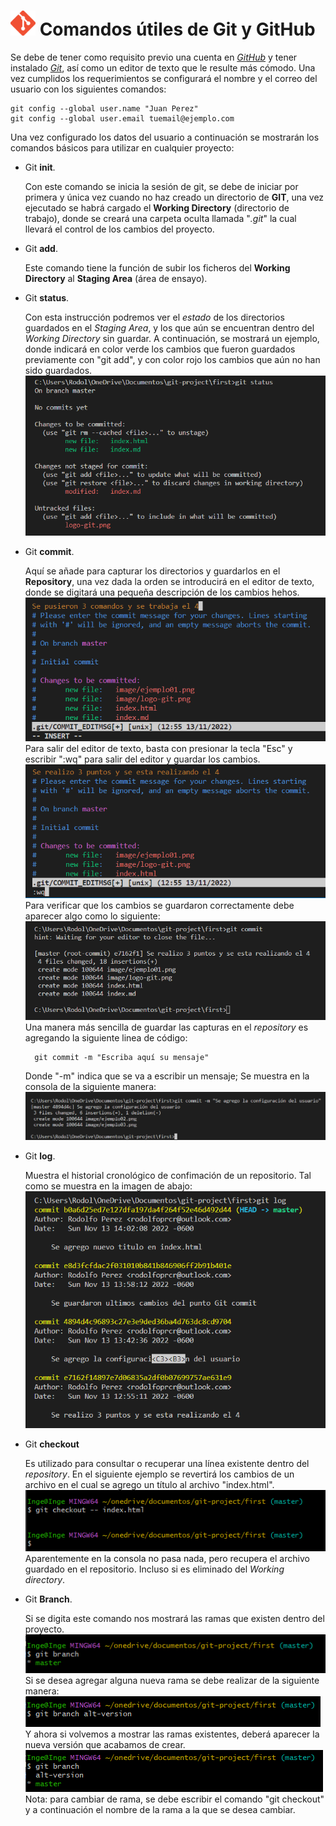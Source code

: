 # <img src="image/logo-git.png" alt="Logo Git" width="40px"> Comandos útiles de Git y GitHub

Se debe de tener como requisito previo una cuenta en *[GitHub](https://github.com/)* y tener instalado *[Git](https://git-scm.com/download/win)*, así como un editor de texto que le resulte más cómodo. Una vez cumplidos los requerimientos se configurará el nombre y el correo del usuario con los siguientes comandos:

    git config --global user.name "Juan Perez"
    git config --global user.email tuemail@ejemplo.com

Una vez configurado los datos del usuario a continuación se mostrarán los comandos básicos para utilizar en cualquier proyecto: 

* Git **init**.

    Con este comando se inicia la sesión de git, se debe de iniciar por primera y única vez cuando no haz creado un directorio de **GIT**, una vez ejecutado se habrá cargado el **Working Directory** (directorio de trabajo), donde se creará una carpeta oculta llamada "*.git*" la cual llevará el control de los cambios del proyecto.

* Git **add**.

    Este comando tiene la función de subir los ficheros del **Working Directory** al **Staging Area** (área de ensayo).

* Git **status**.
    
    Con esta instrucción podremos ver el *estado* de los directorios guardados en el *Staging Area*, y los que aún se encuentran dentro del *Working Directory* sin guardar. A continuación, se mostrará un ejemplo, donde indicará en color verde los cambios que fueron guardados previamente con "git add", y con color rojo los cambios que aún no han sido guardados. 
    ![Ejemplo 1](image/ejemplo01.png)

* Git **commit**.

    Aquí se añade para capturar los directorios y guardarlos en el **Repository**, una vez dada la orden se introducirá en el editor de texto, donde se digitará una pequeña descripción de los cambios hehos.
    ![Ejemplo 2](image/ejemplo02.png)
    Para salir del editor de texto, basta con presionar la tecla "Esc" y escribir ":wq" para salir del editor y guardar los cambios.
    ![Ejemplo 3](image/ejemplo03.png)
    Para verificar que los cambios se guardaron correctamente debe aparecer algo como lo siguiente:
    ![Ejemplo 4](image/ejemplo04.png)
    Una manera más sencilla de guardar las capturas en el *repository* es agregando la siguiente linea de código:

        git commit -m "Escriba aquí su mensaje"
    
    Donde "-m" indica que se va a escribir un mensaje; Se muestra en la consola de la siguiente manera:
    ![Ejemplo05](image/ejemplo05.png)

* Git **log**.
    
    Muestra el historial cronológico de confimación de un repositorio. Tal como se muestra en la imagen de abajo:
    ![Ejemplo 6](image/ejemplo06.png)

* Git **checkout**
    
    Es utilizado para  consultar o recuperar una línea existente dentro del *repository*. En el siguiente ejemplo se revertirá los cambios de un archivo en el cual se agrego un título al archivo "index.html".
    ![Ejemplo 7](image/ejemplo07.png)
    Aparentemente en la consola no pasa nada, pero recupera el archivo guardado en el repositorio. Incluso si es eliminado del *Working directory*.
    
* Git **Branch**.

    Si se digita este comando nos mostrará las ramas que existen dentro del proyecto.
    ![Ejemplo 8](image/ejemplo08.png)
    Si se desea agregar alguna nueva rama se debe realizar de la siguiente manera:
    ![Ejemplo 9](image/ejemplo09.png)
    Y ahora si volvemos a mostrar las ramas existentes, deberá aparecer la nueva versión que acabamos de crear.
    ![Ejemplo 10](image/ejemplo10.png)
    Nota: para cambiar de rama, se debe escribir el comando "git checkout" y a continuación el nombre de la rama a la que se desea cambiar.

